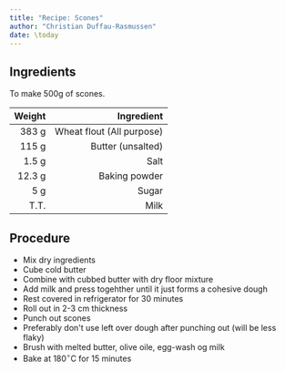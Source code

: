```yaml
---
title: "Recipe: Scones"
author: "Christian Duffau-Rasmussen"
date: \today
---
```



## Ingredients

To make 500g of scones.

| Weight |  Ingredient |
|-------:|------------------:|
| 383 g  | Wheat flout (All purpose)
| 115 g  | Butter (unsalted)
| 1.5 g  | Salt
| 12.3 g | Baking powder
| 5 g    | Sugar
| T.T.   | Milk


## Procedure

- Mix dry ingredients
- Cube cold butter
- Combine with cubbed butter with dry floor mixture
- Add milk and press togehther until it just forms a cohesive dough
- Rest covered in refrigerator for 30 minutes
- Roll out in 2-3 cm thickness
- Punch out scones
- Preferably don't use left over dough after punching out (will be less flaky)
- Brush with melted butter, olive oile, egg-wash og milk
- Bake at $180^{\circ}$C for 15 minutes
